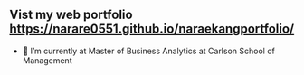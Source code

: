 
## Vist my web portfolio https://narare0551.github.io/naraekangportfolio/


- 🔭 I’m currently at Master of Business Analytics at Carlson School of Management
